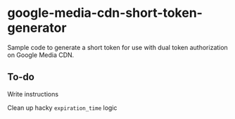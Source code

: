# google-media-cdn-short-token-generator
Sample code to generate a short token for use with dual token authorization on Google Media CDN.

## To-do
Write instructions

Clean up hacky `expiration_time` logic
